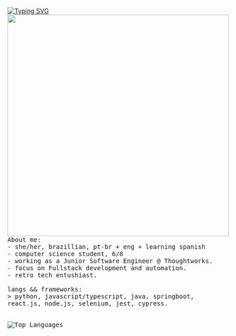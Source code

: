 <p float="left">
   <a href="https://git.io/typing-svg"><img src="https://readme-typing-svg.demolab.com?font=Fira+Code&pause=1000&color=CCF727&random=false&width=500&height=40&lines=Hey%2F+I'm+Stefani.+I'm+into+computer+stuff." alt="Typing SVG" /></a>
 <img src="https://i.imgur.com/KeiceZl.png" width="500" align="left">
  <p float="left">
    <samp>
      <br>
       About me:
      <br>
             - she/her, brazillian, pt-br + eng + learning spanish<br>
             - computer science student, 6/8<br>
             - working as a Junior Software Engineer @ Thoughtworks.<br>
             - focus on Fullstack development and automation.<br>
             - retro tech entushiast. 
      <br>
      <br>
      langs && frameworks:<br>
          > python, javascript/typescript, java, springboot, react.js, node.js, selenium, jest, cypress.
      <br>
      <br />
      <br>
       <img src="https://github-readme-stats.vercel.app/api/top-langs/?username=stefani16bit&layout=compact&theme=highcontrast" alt="Top Languages">
     <br>
     </samp>
  </p>
</p>


  
   </div>
  </div>
  <br>
</div>
